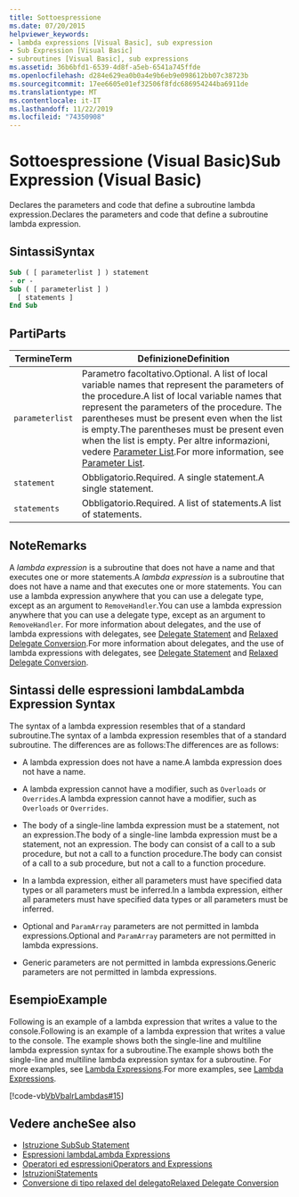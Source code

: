 ```yaml
---
title: Sottoespressione
ms.date: 07/20/2015
helpviewer_keywords:
- lambda expressions [Visual Basic], sub expression
- Sub Expression [Visual Basic]
- subroutines [Visual Basic], sub expressions
ms.assetid: 36b6bfd1-6539-4d8f-a5eb-6541a745ffde
ms.openlocfilehash: d284e629ea0b0a4e9b6eb9e098612bb07c38723b
ms.sourcegitcommit: 17ee6605e01ef32506f8fdc686954244ba6911de
ms.translationtype: MT
ms.contentlocale: it-IT
ms.lasthandoff: 11/22/2019
ms.locfileid: "74350908"
---
```

# <a name="sub-expression-visual-basic"></a><span data-ttu-id="cc02c-102">Sottoespressione (Visual Basic)</span><span class="sxs-lookup"><span data-stu-id="cc02c-102">Sub Expression (Visual Basic)</span></span>
<span data-ttu-id="cc02c-103">Declares the parameters and code that define a subroutine lambda expression.</span><span class="sxs-lookup"><span data-stu-id="cc02c-103">Declares the parameters and code that define a subroutine lambda expression.</span></span>  
  
## <a name="syntax"></a><span data-ttu-id="cc02c-104">Sintassi</span><span class="sxs-lookup"><span data-stu-id="cc02c-104">Syntax</span></span>  
  
```vb  
Sub ( [ parameterlist ] ) statement  
- or -  
Sub ( [ parameterlist ] )  
  [ statements ]  
End Sub  
```  
  
## <a name="parts"></a><span data-ttu-id="cc02c-105">Parti</span><span class="sxs-lookup"><span data-stu-id="cc02c-105">Parts</span></span>  
  
|<span data-ttu-id="cc02c-106">Termine</span><span class="sxs-lookup"><span data-stu-id="cc02c-106">Term</span></span>|<span data-ttu-id="cc02c-107">Definizione</span><span class="sxs-lookup"><span data-stu-id="cc02c-107">Definition</span></span>|  
|---|---|  
|`parameterlist`|<span data-ttu-id="cc02c-108">Parametro facoltativo.</span><span class="sxs-lookup"><span data-stu-id="cc02c-108">Optional.</span></span> <span data-ttu-id="cc02c-109">A list of local variable names that represent the parameters of the procedure.</span><span class="sxs-lookup"><span data-stu-id="cc02c-109">A list of local variable names that represent the parameters of the procedure.</span></span> <span data-ttu-id="cc02c-110">The parentheses must be present even when the list is empty.</span><span class="sxs-lookup"><span data-stu-id="cc02c-110">The parentheses must be present even when the list is empty.</span></span> <span data-ttu-id="cc02c-111">Per altre informazioni, vedere [Parameter List](../../../visual-basic/language-reference/statements/parameter-list.md).</span><span class="sxs-lookup"><span data-stu-id="cc02c-111">For more information, see [Parameter List](../../../visual-basic/language-reference/statements/parameter-list.md).</span></span>|  
|`statement`|<span data-ttu-id="cc02c-112">Obbligatorio.</span><span class="sxs-lookup"><span data-stu-id="cc02c-112">Required.</span></span> <span data-ttu-id="cc02c-113">A single statement.</span><span class="sxs-lookup"><span data-stu-id="cc02c-113">A single statement.</span></span>|  
|`statements`|<span data-ttu-id="cc02c-114">Obbligatorio.</span><span class="sxs-lookup"><span data-stu-id="cc02c-114">Required.</span></span> <span data-ttu-id="cc02c-115">A list of statements.</span><span class="sxs-lookup"><span data-stu-id="cc02c-115">A list of statements.</span></span>|  
  
## <a name="remarks"></a><span data-ttu-id="cc02c-116">Note</span><span class="sxs-lookup"><span data-stu-id="cc02c-116">Remarks</span></span>  
 <span data-ttu-id="cc02c-117">A *lambda expression* is a subroutine that does not have a name and that executes one or more statements.</span><span class="sxs-lookup"><span data-stu-id="cc02c-117">A *lambda expression* is a subroutine that does not have a name and that executes one or more statements.</span></span> <span data-ttu-id="cc02c-118">You can use a lambda expression anywhere that you can use a delegate type, except as an argument to `RemoveHandler`.</span><span class="sxs-lookup"><span data-stu-id="cc02c-118">You can use a lambda expression anywhere that you can use a delegate type, except as an argument to `RemoveHandler`.</span></span> <span data-ttu-id="cc02c-119">For more information about delegates, and the use of lambda expressions with delegates, see [Delegate Statement](../../../visual-basic/language-reference/statements/delegate-statement.md) and [Relaxed Delegate Conversion](../../../visual-basic/programming-guide/language-features/delegates/relaxed-delegate-conversion.md).</span><span class="sxs-lookup"><span data-stu-id="cc02c-119">For more information about delegates, and the use of lambda expressions with delegates, see [Delegate Statement](../../../visual-basic/language-reference/statements/delegate-statement.md) and [Relaxed Delegate Conversion](../../../visual-basic/programming-guide/language-features/delegates/relaxed-delegate-conversion.md).</span></span>  
  
## <a name="lambda-expression-syntax"></a><span data-ttu-id="cc02c-120">Sintassi delle espressioni lambda</span><span class="sxs-lookup"><span data-stu-id="cc02c-120">Lambda Expression Syntax</span></span>  
 <span data-ttu-id="cc02c-121">The syntax of a lambda expression resembles that of a standard subroutine.</span><span class="sxs-lookup"><span data-stu-id="cc02c-121">The syntax of a lambda expression resembles that of a standard subroutine.</span></span> <span data-ttu-id="cc02c-122">The differences are as follows:</span><span class="sxs-lookup"><span data-stu-id="cc02c-122">The differences are as follows:</span></span>  
  
- <span data-ttu-id="cc02c-123">A lambda expression does not have a name.</span><span class="sxs-lookup"><span data-stu-id="cc02c-123">A lambda expression does not have a name.</span></span>  
  
- <span data-ttu-id="cc02c-124">A lambda expression cannot have a modifier, such as `Overloads` or `Overrides`.</span><span class="sxs-lookup"><span data-stu-id="cc02c-124">A lambda expression cannot have a modifier, such as `Overloads` or `Overrides`.</span></span>  
  
- <span data-ttu-id="cc02c-125">The body of a single-line lambda expression must be a statement, not an expression.</span><span class="sxs-lookup"><span data-stu-id="cc02c-125">The body of a single-line lambda expression must be a statement, not an expression.</span></span> <span data-ttu-id="cc02c-126">The body can consist of a call to a sub procedure, but not a call to a function procedure.</span><span class="sxs-lookup"><span data-stu-id="cc02c-126">The body can consist of a call to a sub procedure, but not a call to a function procedure.</span></span>  
  
- <span data-ttu-id="cc02c-127">In a lambda expression, either all parameters must have specified data types or all parameters must be inferred.</span><span class="sxs-lookup"><span data-stu-id="cc02c-127">In a lambda expression, either all parameters must have specified data types or all parameters must be inferred.</span></span>  
  
- <span data-ttu-id="cc02c-128">Optional and `ParamArray` parameters are not permitted in lambda expressions.</span><span class="sxs-lookup"><span data-stu-id="cc02c-128">Optional and `ParamArray` parameters are not permitted in lambda expressions.</span></span>  
  
- <span data-ttu-id="cc02c-129">Generic parameters are not permitted in lambda expressions.</span><span class="sxs-lookup"><span data-stu-id="cc02c-129">Generic parameters are not permitted in lambda expressions.</span></span>  
  
## <a name="example"></a><span data-ttu-id="cc02c-130">Esempio</span><span class="sxs-lookup"><span data-stu-id="cc02c-130">Example</span></span>  
 <span data-ttu-id="cc02c-131">Following is an example of a lambda expression that writes a value to the console.</span><span class="sxs-lookup"><span data-stu-id="cc02c-131">Following is an example of a lambda expression that writes a value to the console.</span></span> <span data-ttu-id="cc02c-132">The example shows both the single-line and multiline lambda expression syntax for a subroutine.</span><span class="sxs-lookup"><span data-stu-id="cc02c-132">The example shows both the single-line and multiline lambda expression syntax for a subroutine.</span></span> <span data-ttu-id="cc02c-133">For more examples, see [Lambda Expressions](../../../visual-basic/programming-guide/language-features/procedures/lambda-expressions.md).</span><span class="sxs-lookup"><span data-stu-id="cc02c-133">For more examples, see [Lambda Expressions](../../../visual-basic/programming-guide/language-features/procedures/lambda-expressions.md).</span></span>  
  
 [!code-vb[VbVbalrLambdas#15](~/samples/snippets/visualbasic/VS_Snippets_VBCSharp/VbVbalrLambdas/VB/Class1.vb#15)]  
  
## <a name="see-also"></a><span data-ttu-id="cc02c-134">Vedere anche</span><span class="sxs-lookup"><span data-stu-id="cc02c-134">See also</span></span>

- [<span data-ttu-id="cc02c-135">Istruzione Sub</span><span class="sxs-lookup"><span data-stu-id="cc02c-135">Sub Statement</span></span>](../../../visual-basic/language-reference/statements/sub-statement.md)
- [<span data-ttu-id="cc02c-136">Espressioni lambda</span><span class="sxs-lookup"><span data-stu-id="cc02c-136">Lambda Expressions</span></span>](../../../visual-basic/programming-guide/language-features/procedures/lambda-expressions.md)
- [<span data-ttu-id="cc02c-137">Operatori ed espressioni</span><span class="sxs-lookup"><span data-stu-id="cc02c-137">Operators and Expressions</span></span>](../../../visual-basic/programming-guide/language-features/operators-and-expressions/index.md)
- [<span data-ttu-id="cc02c-138">Istruzioni</span><span class="sxs-lookup"><span data-stu-id="cc02c-138">Statements</span></span>](../../../visual-basic/programming-guide/language-features/statements.md)
- [<span data-ttu-id="cc02c-139">Conversione di tipo relaxed del delegato</span><span class="sxs-lookup"><span data-stu-id="cc02c-139">Relaxed Delegate Conversion</span></span>](../../../visual-basic/programming-guide/language-features/delegates/relaxed-delegate-conversion.md)
